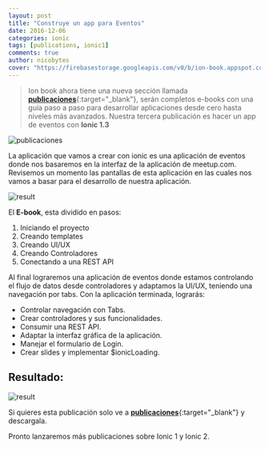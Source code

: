 ```yaml
---
layout: post
title: "Construye un app para Eventos"
date: 2016-12-06
categories: ionic
tags: [publications, ionic1]
comments: true
author: nicobytes
cover: "https://firebasestorage.googleapis.com/v0/b/ion-book.appspot.com/o/posts%2Fion-events%2FConstruye%20un%20app%20para%20Eventos!.jpg?alt=media"
---
```


> Ion book ahora tiene una nueva sección llamada [**publicaciones**](http://www.ion-book.com/publications/){:target="_blank"}, serán completos e-books con una guía paso a paso para desarrollar aplicaciones desde cero hasta niveles más avanzados. Nuestra tercera publicación es hacer un app de eventos con **Ionic 1.3** 

<img class="img-responsive" src="https://firebasestorage.googleapis.com/v0/b/ion-book.appspot.com/o/posts%2Fion-events%2FConstruye%20un%20app%20para%20Eventos!.jpg?alt=media" alt="publicaciones">

La aplicación que vamos a crear con ionic es una aplicación de eventos donde nos basaremos en la interfaz de la aplicación de meetup.com. Revisemos un momento las pantallas de esta aplicación en las cuales nos vamos a basar para el desarrollo de nuestra aplicación.

<img class="img-responsive" src="https://firebasestorage.googleapis.com/v0/b/ion-book.appspot.com/o/posts%2Fion-events%2Fmeetup.png?alt=media" alt="result">

El **E-book**, esta dividido en pasos:

1. Iniciando el proyecto
1. Creando templates
1. Creando UI/UX
1. Creando Controladores
1. Conectando a una REST API

Al final lograremos una aplicación de eventos donde estamos controlando el flujo de datos desde controladores y adaptamos la UI/UX, teniendo una navegación por tabs. Con la aplicación terminada, lograrás:

- Controlar navegación con Tabs.
- Crear controladores y sus funcionalidades. 
- Consumir una REST API.
- Adaptar la interfaz gráfica de la aplicación.
- Manejar el formulario de Login.
- Crear slides y implementar $ionicLoading.

## Resultado:

<img class="img-responsive" src="https://firebasestorage.googleapis.com/v0/b/ion-book.appspot.com/o/posts%2Fion-events%2Fresult.jpg?alt=media" alt="result">

Si quieres esta publicación solo ve a [**publicaciones**](http://www.ion-book.com/publications/){:target="_blank"} y descargala.

Pronto lanzaremos más publicaciones sobre Ionic 1 y Ionic 2.
